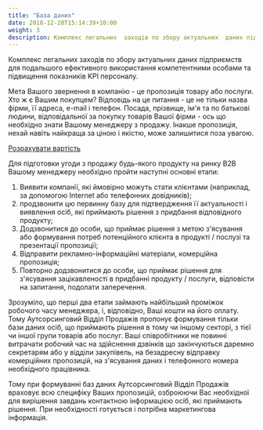```yaml
---
title: "База даних"
date: 2018-12-28T15:14:39+10:00
weight: 3
description: Комплекс легальних  заходів по збору актуальних  даних підприємств для подальшого ефективного використання компетентними особами та підвищення показників KPI персоналу.
---
```


Комплекс легальних  заходів по збору актуальних  даних підприємств для подальшого ефективного використання компетентними особами та підвищення показників KPI персоналу.

Мета Вашого звернення в компанію - це пропозиція товару або послуги.
Хто ж є Вашим покупцем?  Відповідь на це питання - це не тільки назва фірми, її адреса, e-mail і телефон. Посада, прізвище, ім'я та по батькові людини, відповідальної за покупку товарів Вашої фірми - ось що необхідно знати Вашому менеджеру з продажу. Інакше пропозиція, нехай навіть найкраща за ціною і якістю, може залишитися поза увагою.

[Розрахувати вартість](https://www.outsorcing.in.ua/outs_collection_calk_2.html)

Для підготовки угоди з продажу будь-якого продукту на ринку В2В Вашому менеджеру необхідно пройти наступні основні етапи:

1. Виявити компанії, які ймовірно можуть стати клієнтами (наприклад, за допомогою Internet або телефонних довідників);
2. продзвонити цю первинну базу для підтвердження її актуальності і виявлення осіб, які приймають рішення з придбання відповідного продукту;
3. Додзвонитися до особи, що приймає рішення з метою з'ясування або формування потреб потенційного клієнта в продукті / послузі та презентації пропозиції;
4. Відправити рекламно-інформаційні матеріали, комерційна пропозиція;
5. Повторно додзвонитися до особи, що приймає рішення для з'ясування зацікавленості в придбанні продукту / послуги, відповісти на запитання, подолати заперечення.

Зрозуміло, що перші два етапи займають найбільший проміжок робочого часу менеджера, і, відповідно, Ваші кошти на його оплату. Тому Аутсорсинговий Відділ Продажів пропонує формування тільки бази даних осіб, що приймають рішення в тому чи іншому секторі, з тієї чи іншої групи товарів або послуг.
Ваші співробітники не повинні витрачати робочий час на здійснення  дзвінків що закінчуються даремно секретарям або у відділи закупівель, на безадресну відправку комерційних пропозицій, на з'ясування даних і телефонного номера необхідного працівника.

Тому при формуванні баз даних Аутсорсинговий Відділ  Продажів враховує всю специфіку Ваших пропозицій, озброюючи Вас необхідної для вирішення завдань контактною інформацією осіб, які приймають рішення. При необхідності готується і потрібна маркетингова інформація.
